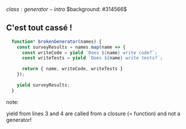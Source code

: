 $class: generator-intro$
$background: #314566$

## C'est tout cassé !

```js
  function* brokenGenerator(names) {
    const surveyResults = names.map(name => {
      const writeCode = yield `Does ${name} write code?`;
      const writeTests = yield `Does ${name} write tests?`;

      return { name, writeCode, writeTests }
    });

    yield surveyResults;
  }
```

note:

yield from lines 3 and 4 are called from a closure (= function) and not a generator!
